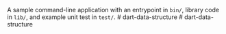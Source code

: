 A sample command-line application with an entrypoint in `bin/`, library code
in `lib/`, and example unit test in `test/`.
#   d a r t - d a t a - s t r u c t u r e  
 #   d a r t - d a t a - s t r u c t u r e  
 